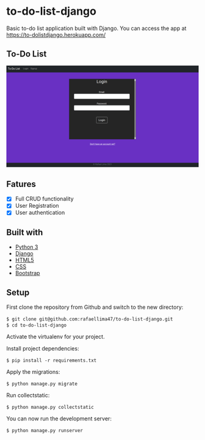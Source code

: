 # to-do-list-django
Basic to-do list application built with Django.
You can access the app at https://to-dolistdjango.herokuapp.com/

## To-Do List
![enter image description here](to-do-list-django.gif)

## Fatures
- [x] Full CRUD functionality 
- [x] User Registration
- [x] User authentication 

## Built with
- [Python 3](https://www.python.org/)
- [Django](https://www.djangoproject.com/)
- [HTML5](https://dev.w3.org/html5/html-author/)
- [CSS](https://devdocs.io/css/)
- [Bootstrap](https://getbootstrap.com/)

## Setup
First clone the repository from Github and switch to the new directory:

    $ git clone git@github.com:rafaellima47/to-do-list-django.git
    $ cd to-do-list-django
    
Activate the virtualenv for your project.

Install project dependencies:

    $ pip install -r requirements.txt
    
    
Apply the migrations:

    $ python manage.py migrate


Run collectstatic:

    $ python manage.py collectstatic
    

You can now run the development server:

    $ python manage.py runserver
